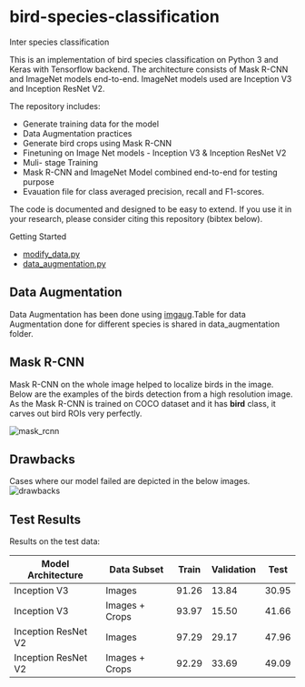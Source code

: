 # bird-species-classification
Inter species classification

This is an implementation of bird species classification on Python 3 and Keras with Tensorflow backend. The architecture consists of Mask R-CNN and ImageNet models end-to-end. ImageNet models used are Inception V3 and Inception ResNet V2.

The repository includes:
* Generate training data for the model
* Data Augmentation practices
* Generate bird crops using Mask R-CNN 
* Finetuning on Image Net models - Inception V3 & Inception ResNet V2
* Muli- stage Training
* Mask R-CNN and ImageNet Model combined end-to-end for testing purpose
* Evauation file for class averaged precision, recall and F1-scores.

The code is documented and designed to be easy to extend. If you use it in your research, please consider citing this repository (bibtex below). 

Getting Started
 * [modify_data.py]()
 * [data_augmentation.py]()

## Data Augmentation
Data Augmentation has been done using [imgaug](https://imgaug.readthedocs.io/en/latest/source/augmenters.html#affine).Table for data Augmentation done for different species is shared in data_augmentation folder.


## Mask R-CNN
Mask R-CNN on the whole image helped to localize birds in the image. Below are the examples of the birds detection from a high resolution image. As the Mask R-CNN is trained on COCO dataset and it has **bird** class, it carves out bird ROIs very perfectly.

![mask_rcnn](https://user-images.githubusercontent.com/22872200/45112827-5b385880-b166-11e8-94c1-8d42edb4a2c6.jpg)


## Drawbacks

Cases where our model failed are depicted in the below images.
![drawbacks](https://user-images.githubusercontent.com/22872200/45113093-0517e500-b167-11e8-9486-f90f8620ae70.jpg)


## Test Results
Results on the test data:

Model Architecture| Data Subset | Train | Validation | Test
------------- | -------- | ---------  | ---------- | ----------
Inception V3  | Images| 91.26 | 13.84|30.95 
Inception V3| Images + Crops| 93.97| 15.50|41.66
Inception ResNet V2  | Images| 97.29 |29.17  |47.96
Inception ResNet V2| Images + Crops |92.29|33.69|49.09

